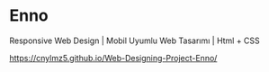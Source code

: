 # Enno
Responsive Web Design | Mobil Uyumlu Web Tasarımı | Html + CSS

https://cnylmz5.github.io/Web-Designing-Project-Enno/
